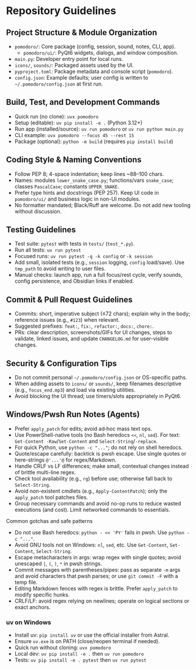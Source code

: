 # Repository Guidelines

## Project Structure & Module Organization
- `pomodoro/`: Core package (config, session, sound, notes, CLI, app).
  - `pomodoro/ui/`: PyQt6 widgets, dialogs, and window composition.
- `main.py`: Developer entry point for local runs.
- `icons/`, `sounds/`: Packaged assets used by the UI.
- `pyproject.toml`: Package metadata and console script (`pomodoro`).
- `config.json`: Example defaults; user config is written to `~/.pomodoro/config.json` at first run.

## Build, Test, and Development Commands
- Quick run (no clone): `uvx pomodoro`
- Setup (editable): `uv pip install -e .` (Python 3.12+)
- Run app (installed/source): `uv run pomodoro` or `uv run python main.py`
- CLI example: `uvx pomodoro --focus 45 --rest 15`
- Package (optional): `python -m build` (requires `pip install build`)

## Coding Style & Naming Conventions
- Follow PEP 8; 4-space indentation; keep lines ~88–100 chars.
- Names: modules `lower_snake_case.py`; functions/vars `snake_case`; classes `PascalCase`; constants `UPPER_SNAKE`.
- Prefer type hints and docstrings (PEP 257). Keep UI code in `pomodoro/ui/` and business logic in non-UI modules.
- No formatter mandated; Black/Ruff are welcome. Do not add new tooling without discussion.

## Testing Guidelines
- Test suite: `pytest` with tests in `tests/` (`test_*.py`).
- Run all tests: `uv run pytest`
- Focused runs: `uv run pytest -q -k config` or `-k session`
- Add small, isolated tests (e.g., `session` logging, `config` load/save). Use `tmp_path` to avoid writing to user files.
- Manual checks: launch app, run a full focus/rest cycle, verify sounds, config persistence, and Obsidian links if enabled.

## Commit & Pull Request Guidelines
- Commits: short, imperative subject (≤72 chars); explain why in the body; reference issues (e.g., `#123`) when relevant.
- Suggested prefixes: `feat:`, `fix:`, `refactor:`, `docs:`, `chore:`.
- PRs: clear description, screenshots/GIFs for UI changes, steps to validate, linked issues, and update `CHANGELOG.md` for user-visible changes.

## Security & Configuration Tips
- Do not commit personal `~/.pomodoro/config.json` or OS-specific paths.
- When adding assets to `icons/` or `sounds/`, keep filenames descriptive (e.g., `focus_end.mp3`) and load via existing utilities.
- Avoid blocking the UI thread; use timers/slots appropriately in PyQt6.

## Windows/Pwsh Run Notes (Agents)
- Prefer `apply_patch` for edits; avoid ad‑hoc mass text ops.
- Use PowerShell-native tools (no Bash heredocs `<<`, `nl`, `sed`). For text: `Get-Content -Raw`/`Set-Content` and `Select-String`/`-replace`.
- For quick Python, use `python -c "..."`; do not rely on shell heredocs.
- Quote/escape carefully: backtick is pwsh escape. Use single quotes or here-strings `@'...'@` for regex/Markdown.
- Handle CRLF vs LF differences; make small, contextual changes instead of brittle multi-line regex.
- Check tool availability (e.g., `rg`) before use; otherwise fall back to `Select-String`.
- Avoid non-existent cmdlets (e.g., `Apply-ContentPatch`); only the `apply_patch` tool patches files.
- Group necessary commands and avoid no-op runs to reduce wasted executions (and cost). Limit networked commands to essentials.

Common gotchas and safe patterns
- Do not use Bash heredocs: `python - << 'PY'` fails in pwsh. Use `python -c "..."`.
- Avoid GNU tools not on Windows: `nl`, `sed`, etc. Use `Get-Content`, `Set-Content`, `Select-String`.
- Escape metacharacters in args: wrap regex with single quotes; avoid unescaped `|`, `(`, `)`, `*` in pwsh strings.
- Commit messages with parentheses/pipes: pass as separate `-m` args and avoid characters that pwsh parses; or use `git commit -F` with a temp file.
- Editing Markdown fences with regex is brittle. Prefer `apply_patch` to modify specific hunks.
- CRLF/LF: avoid regex relying on newlines; operate on logical sections or exact anchors.

### uv on Windows
- Install uv: `pip install uv` or use the official installer from Astral.
- Ensure `uv.exe` is on PATH (close/reopen terminal if needed).
- Quick run without cloning: `uvx pomodoro`
- Local dev: `uv pip install -e .` then `uv run pomodoro`
- Tests: `uv pip install -e . pytest` then `uv run pytest`
